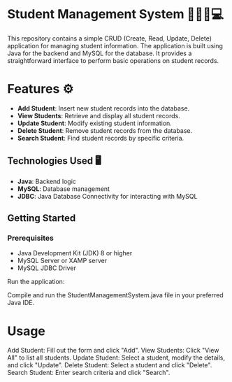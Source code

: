 # Student Management System 🧑🏻‍🎓💻

This repository contains a simple CRUD (Create, Read, Update, Delete) application for managing student information. The application is built using Java for the backend and MySQL for the database. It provides a straightforward interface to perform basic operations on student records.


# Features ⚙️

- **Add Student**: Insert new student records into the database.
- **View Students**: Retrieve and display all student records.
- **Update Student**: Modify existing student information.
- **Delete Student**: Remove student records from the database.
- **Search Student**: Find student records by specific criteria.

## Technologies Used 🖥️

- **Java**: Backend logic
- **MySQL**: Database management
- **JDBC**: Java Database Connectivity for interacting with MySQL

## Getting Started

### Prerequisites

- Java Development Kit (JDK) 8 or higher
- MySQL Server or XAMP server
- MySQL JDBC Driver

Run the application:

Compile and run the StudentManagementSystem.java file in your preferred Java IDE.

# Usage

Add Student: Fill out the form and click "Add".
View Students: Click "View All" to list all students.
Update Student: Select a student, modify the details, and click "Update".
Delete Student: Select a student and click "Delete".
Search Student: Enter search criteria and click "Search".

